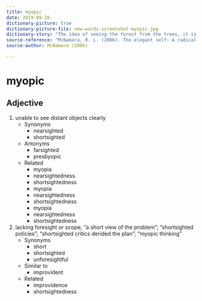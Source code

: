 ```yaml
---
title: myopic
date: 2019-09-26
dictionary-picture: true
dictionary-picture-file: new-words-screenshot-myopic.jpg
dictionary-story: "The idea of seeing the forest from the trees, it is so hard to see further than what is right in front of us sometimes."
source-reference: "McNamara, R. L. (2006). The elegant self: A radical apprach to personal evolution for greater influence in life (Revised Eds.). Bolder, CO: Performance Integral."
source-author: McNamara (2006)

---
```



# myopic


## Adjective

1. unable to see distant objects clearly
	- Synonyms
		- nearsighted
		- shortsighted
	- Antonyms
		- farsighted
		- presbyopic
	- Related
		- myopia
		- nearsightedness
		- shortsightedness
		- myopia
		- nearsightedness
		- shortsightedness
		- myopia
		- nearsightedness
		- shortsightedness
2. lacking foresight or scope; “a short view of the problem”; “shortsighted policies”; “shortsighted critics derided the plan”; “myopic thinking”
	- Synonyms
		- short
		- shortsighted
		- unforesightful
	- Similar to
		- improvident
	- Related
		- improvidence
		- shortsightedness